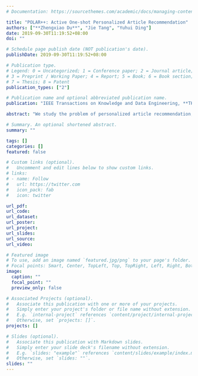 ```yaml
---
# Documentation: https://sourcethemes.com/academic/docs/managing-content/

title: "POLAR++: Active One-shot Personalized Article Recommendation"
authors: ["**Zhengxiao Du**", "Jie Tang", "Yuhui Ding"]
date: 2019-09-30T11:19:52+08:00
doi: ""

# Schedule page publish date (NOT publication's date).
publishDate: 2019-09-30T11:19:52+08:00

# Publication type.
# Legend: 0 = Uncategorized; 1 = Conference paper; 2 = Journal article;
# 3 = Preprint / Working Paper; 4 = Report; 5 = Book; 6 = Book section;
# 7 = Thesis; 8 = Patent
publication_types: ["2"]

# Publication name and optional abbreviated publication name.
publication: "IEEE Transactions on Knowledge and Data Engineering, **TKDE** (accepted)"

abstract: "We study the problem of personalized article recommendation, in particular when the user’s preference data is missing or limited, which is knowns as the user cold-start issue in recommender systems. We propose POLAR++, an active recommendation framework that utilizes Bayesian neural networks to capture the uncertainty of user preference, actively selects articles to query the user for feedback, and adaptively learns user preference with one-shot learning. For the article recommendation, we design an attention-based CNN to quantify the similarity between user preference and recommended articles, which signiﬁcantly improves the performance with only a few articles rated by the users. We evaluate the proposed POLAR++ on datasets of different scale and sources. Experimental results demonstrate the effectiveness of the proposed model. We have successfully deployed POLAR++ into AMiner as the recommendation engine for article recommendation, which further conﬁrms the effectiveness of the proposed model."

# Summary. An optional shortened abstract.
summary: ""

tags: []
categories: []
featured: false

# Custom links (optional).
#   Uncomment and edit lines below to show custom links.
# links:
# - name: Follow
#   url: https://twitter.com
#   icon_pack: fab
#   icon: twitter

url_pdf:
url_code:
url_dataset:
url_poster:
url_project:
url_slides:
url_source:
url_video:

# Featured image
# To use, add an image named `featured.jpg/png` to your page's folder. 
# Focal points: Smart, Center, TopLeft, Top, TopRight, Left, Right, BottomLeft, Bottom, BottomRight.
image:
  caption: ""
  focal_point: ""
  preview_only: false

# Associated Projects (optional).
#   Associate this publication with one or more of your projects.
#   Simply enter your project's folder or file name without extension.
#   E.g. `internal-project` references `content/project/internal-project/index.md`.
#   Otherwise, set `projects: []`.
projects: []

# Slides (optional).
#   Associate this publication with Markdown slides.
#   Simply enter your slide deck's filename without extension.
#   E.g. `slides: "example"` references `content/slides/example/index.md`.
#   Otherwise, set `slides: ""`.
slides: ""
---
```


